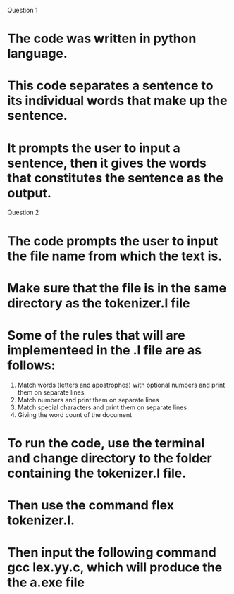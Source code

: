 Question 1
# The code was written in python language.
# This code separates a sentence to its individual words that make up the sentence.
# It prompts the user to input a sentence, then it gives the words that constitutes the sentence as the output.


Question 2
# The code prompts the user to input the file name from which the text is.
# Make sure that the file is in the same directory as the tokenizer.l file 
# Some of the rules that will are implementeed in the .l file are as follows:
1. Match words (letters and apostrophes)  with optional numbers and print them on separate lines.
2. Match numbers and print them on separate lines
3. Match special characters and print them on separate lines
4. Giving the word count of the document

# To run the code, use the terminal and change directory to the folder containing the tokenizer.l file.

# Then use the command flex tokenizer.l.

# Then input the following command gcc lex.yy.c, which will produce the the a.exe file 



